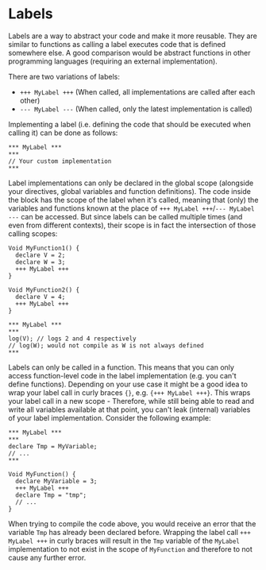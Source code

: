 # Labels

Labels are a way to abstract your code and make it more reusable. They are similar to functions as calling a label executes code that is defined somewhere else. A good comparison would be abstract functions in other programming languages (requiring an external implementation).

There are two variations of labels:
- `+++ MyLabel +++` (When called, all implementations are called after each other)
- `--- MyLabel ---` (When called, only the latest implementation is called)

Implementing a label (i.e. defining the code that should be executed when calling it) can be done as follows:

```ManiaScript
*** MyLabel ***
***
// Your custom implementation
***
```

Label implementations can only be declared in the global scope (alongside your directives, global variables and function definitions). The code inside the block has the scope of the label when it's called, meaning that (only) the variables and functions known at the place of `+++ MyLabel +++`/`--- MyLabel ---` can be accessed. But since labels can be called multiple times (and even from different contexts), their scope is in fact the intersection of those calling scopes:

```ManiaScript
Void MyFunction1() {
  declare V = 2;
  declare W = 3;
  +++ MyLabel +++
}

Void MyFunction2() {
  declare V = 4;
  +++ MyLabel +++
}

*** MyLabel ***
***
log(V); // logs 2 and 4 respectively
// log(W); would not compile as W is not always defined
***
```

Labels can only be called in a function. This means that you can only access function-level code in the label implementation (e.g. you can't define functions). Depending on your use case it might be a good idea to wrap your label call in curly braces `{}`, e.g. `{+++ MyLabel +++}`. This wraps your label call in a new scope - Therefore, while still being able to read and write all variables available at that point, you can't leak (internal) variables of your label implementation. Consider the following example:

```ManiaScript
*** MyLabel ***
***
declare Tmp = MyVariable;
// ...
***

Void MyFunction() {
  declare MyVariable = 3;
  +++ MyLabel +++
  declare Tmp = "tmp";
  // ...
}
```

When trying to compile the code above, you would receive an error that the variable `Tmp` has already been declared before. Wrapping the label call `+++ MyLabel +++` in curly braces will result in the `Tmp` variable of the `MyLabel` implementation to not exist in the scope of `MyFunction` and therefore to not cause any further error.
